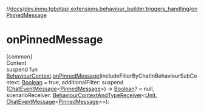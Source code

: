 //[docs](../../index.md)/[dev.inmo.tgbotapi.extensions.behaviour_builder.triggers_handling](index.md)/[onPinnedMessage](on-pinned-message.md)



# onPinnedMessage  
[common]  
Content  
suspend fun [BehaviourContext](../dev.inmo.tgbotapi.extensions.behaviour_builder/-behaviour-context/index.md).[onPinnedMessage](on-pinned-message.md)(includeFilterByChatInBehaviourSubContext: [Boolean](https://kotlinlang.org/api/latest/jvm/stdlib/kotlin/-boolean/index.html) = true, additionalFilter: suspend ([ChatEventMessage](../dev.inmo.tgbotapi.types.message.abstracts/-chat-event-message/index.md)<[PinnedMessage](../dev.inmo.tgbotapi.types.message.ChatEvents/-pinned-message/index.md)>) -> [Boolean](https://kotlinlang.org/api/latest/jvm/stdlib/kotlin/-boolean/index.html)? = null, scenarioReceiver: [BehaviourContextAndTypeReceiver](../dev.inmo.tgbotapi.extensions.behaviour_builder/index.md#%5Bdev.inmo.tgbotapi.extensions.behaviour_builder%2FBehaviourContextAndTypeReceiver%2F%2F%2FPointingToDeclaration%2F%5D%2FClasslikes%2F625018081)<[Unit](https://kotlinlang.org/api/latest/jvm/stdlib/kotlin/-unit/index.html), [ChatEventMessage](../dev.inmo.tgbotapi.types.message.abstracts/-chat-event-message/index.md)<[PinnedMessage](../dev.inmo.tgbotapi.types.message.ChatEvents/-pinned-message/index.md)>>):   



